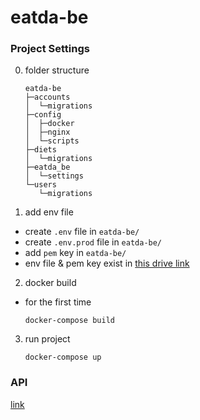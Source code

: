 # eatda-be
### Project Settings

0. folder structure
   ```
   eatda-be
   ├─accounts
   │  └─migrations
   ├─config
   │  ├─docker
   │  ├─nginx
   │  └─scripts
   ├─diets
   │  └─migrations
   ├─eatda_be
   │  └─settings
   └─users
      └─migrations
   ```
1. add env file
- create `.env` file in `eatda-be/`
- create `.env.prod` file in `eatda-be/`
- add `pem` key in `eatda-be/`
- env file & pem key exist in [this drive link](https://iewha-my.sharepoint.com/:f:/g/personal/bsa0322_i_ewha_ac_kr/EkOMmPvdYehInVSvRAhaw3EB3Nyu_tWhVvym_DsAmabZ9g)

2. docker build
  - for the first time
     ```
     docker-compose build
     ```
  
3. run project
   ```shell
   docker-compose up
   ```

### API 
[link](https://documenter.getpostman.com/view/25034399/2s93K1oJym)

